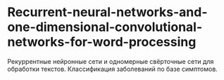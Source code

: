 # Recurrent-neural-networks-and-one-dimensional-convolutional-networks-for-word-processing
Рекуррентные нейронные сети и одномерные свёрточные сети для обработки текстов.
Классификация заболеваний по базе симптомов.
